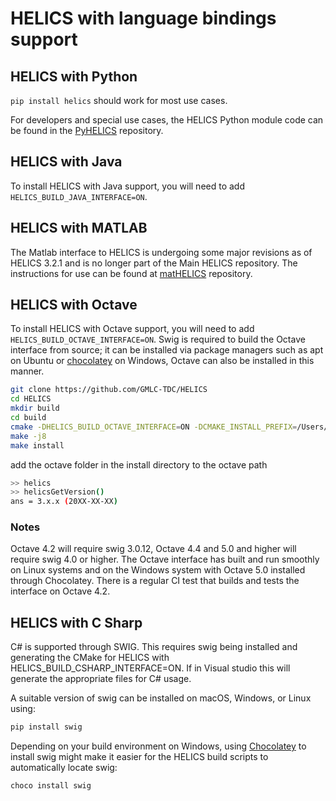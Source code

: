 # HELICS with language bindings support

## HELICS with Python

`pip install helics` should work for most use cases.

For developers and special use cases, the HELICS Python module code can be found in the [PyHELICS](https://github.com/gmlc-tdc/pyhelics) repository.

## HELICS with Java

To install HELICS with Java support, you will need to add `HELICS_BUILD_JAVA_INTERFACE=ON`.

## HELICS with MATLAB

The Matlab interface to HELICS is undergoing some major revisions as of HELICS 3.2.1 and is no longer part of the Main HELICS repository. The instructions for use can be found at [matHELICS](https://github.com/gmlc-tdc/mathelics) repository.

## HELICS with Octave

To install HELICS with Octave support, you will need to add `HELICS_BUILD_OCTAVE_INTERFACE=ON`. Swig is required to build the Octave interface from source; it can be installed via package managers such as apt on Ubuntu or [chocolatey](https://chocolatey.org/packages?q=swig) on Windows, Octave can also be installed in this manner.

```bash
git clone https://github.com/GMLC-TDC/HELICS
cd HELICS
mkdir build
cd build
cmake -DHELICS_BUILD_OCTAVE_INTERFACE=ON -DCMAKE_INSTALL_PREFIX=/Users/$(whoami)/local/helics-develop/ ..
make -j8
make install
```

add the octave folder in the install directory to the octave path

```bash
>> helics
>> helicsGetVersion()
ans = 3.x.x (20XX-XX-XX)
```

### Notes

Octave 4.2 will require swig 3.0.12, Octave 4.4 and 5.0 and higher will require swig 4.0 or higher. The Octave interface has built and run smoothly on Linux systems and on the Windows system with Octave 5.0 installed through Chocolatey. There is a regular CI test that builds and tests the interface on Octave 4.2.

## HELICS with C Sharp

C\# is supported through SWIG. This requires swig being installed and generating the CMake for HELICS with HELICS_BUILD_CSHARP_INTERFACE=ON. If in Visual studio this will generate the appropriate files for C# usage.

A suitable version of swig can be installed on macOS, Windows, or Linux using:

```bash
pip install swig
```

Depending on your build environment on Windows, using [Chocolatey](https://chocolatey.org/) to install swig might make it easier for the HELICS build scripts to automatically locate swig:
```shell
choco install swig
```